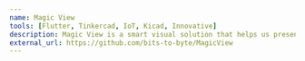 ```yaml
---
name: Magic View
tools: [Flutter, Tinkercad, IoT, Kicad, Innovative]
description: Magic View is a smart visual solution that helps us present and watch stuff in a very convenient way and make it movable according to our needs. The setup comes with three very compatible modules i.e. a moving IoT device, a smart remote, and a mobile application. This moving IoT device can be then used with any projector so that we can control it with either our remote or mobile application.
external_url: https://github.com/bits-to-byte/MagicView
---
```

